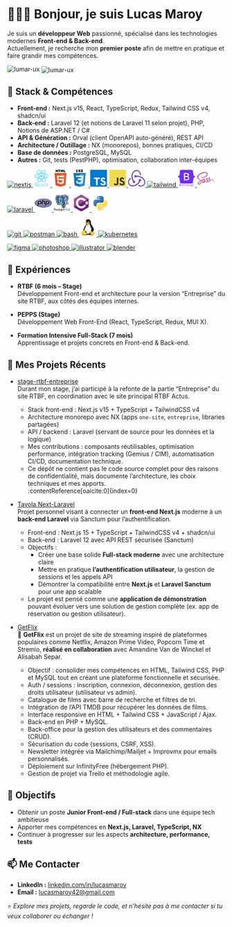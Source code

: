 # 🏄🏼‍♂️ Bonjour, je suis Lucas Maroy

Je suis un **développeur Web** passionné, spécialisé dans les technologies modernes **Front-end & Back-end**.  
Actuellement, je recherche mon **premier poste** afin de mettre en pratique et faire grandir mes compétences.

<p><img align="left" src="https://github-readme-stats.vercel.app/api/top-langs?username=lumar-ux&show_icons=true&locale=en&layout=compact" alt="lumar-ux" /></p>

<p>&nbsp;<img align="center" src="https://github-readme-stats.vercel.app/api?username=lumar-ux&show_icons=true&locale=en" alt="lumar-ux" /></p>

## 🚀 Stack & Compétences

- **Front-end :** Next.js v15, React, TypeScript, Redux, Tailwind CSS v4, shadcn/ui
- **Back-end :** Laravel 12 (et notions de Laravel 11 selon projet), PHP, Notions de ASP.NET / C#
- **API & Génération :** Orval (client OpenAPI auto-généré), REST API
- **Architecture / Outillage :** NX (monorepos), bonnes pratiques, CI/CD
- **Base de données :** PostgreSQL, MySQL
- **Autres :** Git, tests (PestPHP), optimisation, collaboration inter-équipes

<!-- Frontend -->
<p align="left">

  
  <!-- Frameworks Frontend -->
  <a href="https://nextjs.org/" target="_blank" rel="noreferrer">
    <img src="https://cdn.brandfetch.io/id2alue-rx/theme/dark/idqNI71Hra.svg?c=1dxbfHSJFAPEGdCLU4o5B" alt="nextjs" width="40" height="40"/>
  </a>
  <a href="https://reactjs.org/" target="_blank" rel="noreferrer">
    <img src="https://raw.githubusercontent.com/devicons/devicon/master/icons/react/react-original-wordmark.svg" alt="react" width="40" height="40"/>
  </a>
  <!-- HTML / CSS / JS -->
  <a href="https://www.w3.org/html/" target="_blank" rel="noreferrer">
    <img src="https://raw.githubusercontent.com/devicons/devicon/master/icons/html5/html5-original-wordmark.svg" alt="html5" width="40" height="40"/>
  </a>
  <a href="https://www.w3schools.com/css/" target="_blank" rel="noreferrer">
    <img src="https://raw.githubusercontent.com/devicons/devicon/master/icons/css3/css3-original-wordmark.svg" alt="css3" width="40" height="40"/>
  </a>
  <a href="https://www.typescriptlang.org/" target="_blank" rel="noreferrer">
    <img src="https://raw.githubusercontent.com/devicons/devicon/master/icons/typescript/typescript-original.svg" alt="typescript" width="40" height="40"/>
  </a>
  <a href="https://developer.mozilla.org/en-US/docs/Web/JavaScript" target="_blank" rel="noreferrer">
    <img src="https://raw.githubusercontent.com/devicons/devicon/master/icons/javascript/javascript-original.svg" alt="javascript" width="40" height="40"/>
  </a>
  <!-- React Add-ons -->
  <a href="https://redux.js.org" target="_blank" rel="noreferrer">
    <img src="https://raw.githubusercontent.com/devicons/devicon/master/icons/redux/redux-original.svg" alt="redux" width="40" height="40"/>
  </a>
  
  <!-- CSS Frameworks -->
  <a href="https://tailwindcss.com/" target="_blank" rel="noreferrer">
    <img src="https://www.vectorlogo.zone/logos/tailwindcss/tailwindcss-icon.svg" alt="tailwind" width="40" height="40"/>
  </a>
  <a href="https://getbootstrap.com" target="_blank" rel="noreferrer">
    <img src="https://raw.githubusercontent.com/devicons/devicon/master/icons/bootstrap/bootstrap-plain-wordmark.svg" alt="bootstrap" width="40" height="40"/>
  </a>
  <a href="https://sass-lang.com" target="_blank" rel="noreferrer">
    <img src="https://raw.githubusercontent.com/devicons/devicon/master/icons/sass/sass-original.svg" alt="sass" width="40" height="40"/>
  </a>
</p>

<!-- Backend -->
<p align="left">
  <a href="https://laravel.com/" target="_blank" rel="noreferrer">
    <img src="https://upload.wikimedia.org/wikipedia/commons/9/9a/Laravel.svg" alt="laravel" width="40" height="40"/>
  </a>
  <a href="https://www.php.net" target="_blank" rel="noreferrer">
    <img src="https://raw.githubusercontent.com/devicons/devicon/master/icons/php/php-original.svg" alt="php" width="40" height="40"/>
  </a>
  <a href="https://www.postgresql.org" target="_blank" rel="noreferrer">
    <img src="https://raw.githubusercontent.com/devicons/devicon/master/icons/postgresql/postgresql-original-wordmark.svg" alt="postgresql" width="40" height="40"/>
  </a>
  <a href="https://www.w3schools.com/cs/" target="_blank" rel="noreferrer">
    <img src="https://raw.githubusercontent.com/devicons/devicon/master/icons/csharp/csharp-original.svg" alt="csharp" width="40" height="40"/>
  </a>
  <a href="https://www.python.org" target="_blank" rel="noreferrer">
    <img src="https://raw.githubusercontent.com/devicons/devicon/master/icons/python/python-original.svg" alt="python" width="40" height="40"/>
  </a>
</p>

<!-- Outils & DevOps -->
<p align="left">
  <a href="https://git-scm.com/" target="_blank" rel="noreferrer">
    <img src="https://www.vectorlogo.zone/logos/git-scm/git-scm-icon.svg" alt="git" width="40" height="40"/>
  </a>
  <a href="https://postman.com" target="_blank" rel="noreferrer">
    <img src="https://www.vectorlogo.zone/logos/getpostman/getpostman-icon.svg" alt="postman" width="40" height="40"/>
  </a>
  <a href="https://www.gnu.org/software/bash/" target="_blank" rel="noreferrer">
    <img src="https://www.vectorlogo.zone/logos/gnu_bash/gnu_bash-icon.svg" alt="bash" width="40" height="40"/>
  </a>
  <a href="https://www.linux.org/" target="_blank" rel="noreferrer">
    <img src="https://raw.githubusercontent.com/devicons/devicon/master/icons/linux/linux-original.svg" alt="linux" width="40" height="40"/>
  </a>
  <a href="https://kubernetes.io" target="_blank" rel="noreferrer">
    <img src="https://www.vectorlogo.zone/logos/kubernetes/kubernetes-icon.svg" alt="kubernetes" width="40" height="40"/>
  </a>
</p>

<!-- Design -->
<p align="left">
  <a href="https://www.figma.com/" target="_blank" rel="noreferrer">
    <img src="https://www.vectorlogo.zone/logos/figma/figma-icon.svg" alt="figma" width="40" height="40"/>
  </a>
  <a href="https://www.photoshop.com/en" target="_blank" rel="noreferrer">
    <img src="https://upload.wikimedia.org/wikipedia/commons/a/af/Adobe_Photoshop_CC_icon.svg" alt="photoshop" width="40" height="40"/>
  </a>
  <a href="https://www.adobe.com/in/products/illustrator.html" target="_blank" rel="noreferrer">
    <img src="https://upload.wikimedia.org/wikipedia/commons/f/fb/Adobe_Illustrator_CC_icon.svg" alt="illustrator" width="40" height="40"/>
  </a>
  <a href="https://www.blender.org/" target="_blank" rel="noreferrer">
    <img src="https://upload.wikimedia.org/wikipedia/commons/0/0c/Blender_logo_no_text.svg" alt="blender" width="40" height="40"/>
  </a>
</p>

## 💼 Expériences

- **RTBF (6 mois – Stage)**  
  Développement Front-end et architecture pour la version “Entreprise” du site RTBF, aux côtés des équipes internes.  

- **PEPPS (Stage)**  
  Développement Web Front-End (React, TypeScript, Redux, MUI X).  

- **Formation Intensive Full-Stack (7 mois)**  
  Apprentissage et projets concrets en Front-end & Back-end.  

## 📂 Mes Projets Récents

- [stage-rtbf-entreprise](https://github.com/Lumar-ux/stage-rtbf-entreprise)  
  Durant mon stage, j’ai participé à la refonte de la partie “Entreprise” du site RTBF, en coordination avec le site principal RTBF Actus.  
  - Stack front-end : Next.js v15 + TypeScript + TailwindCSS v4  
  - Architecture monorepo avec NX (apps `one-site`, `entreprise`, libraries partagées)  
  - API / backend : Laravel (servant de source pour les données et la logique)  
  - Mes contributions : composants réutilisables, optimisation performance, intégration tracking (Gemius / CIM), automatisation CI/CD, documentation technique.  
  - Ce dépôt ne contient pas le code source complet pour des raisons de confidentialité, mais documente l’architecture, les choix techniques et mes apports.  
  :contentReference[oaicite:0]{index=0}  

- [Tavola Next-Laravel](https://github.com/Lumar-ux/tavola-next-laravel)  
  Projet personnel visant à connecter un **front-end Next.js** moderne à un **back-end Laravel** via Sanctum pour l’authentification.  
  - Front-end : Next.js 15 + TypeScript + TailwindCSS v4 + shadcn/ui  
  - Back-end : Laravel 12 avec API REST sécurisée (Sanctum)  
  - Objectifs :  
    - Créer une base solide **Full-stack moderne** avec une architecture claire  
    - Mettre en pratique **l’authentification utilisateur**, la gestion de sessions et les appels API  
    - Démontrer la compatibilité entre **Next.js** et **Laravel Sanctum** pour une app scalable  
  - Le projet est pensé comme une **application de démonstration** pouvant évoluer vers une solution de gestion complète (ex. app de réservation ou gestion utilisateur).  

- [GetFlix](https://github.com/Lumar-ux/getflixProject)  
  🎥 **GetFlix** est un projet de site de streaming inspiré de plateformes populaires comme Netflix, Amazon Prime Video, Popcorn Time et Stremio, **réalisé en collaboration** avec Amandine Van de Winckel et Alisabah Separ.  
  - Objectif : consolider mes compétences en HTML, Tailwind CSS, PHP et MySQL tout en créant une plateforme fonctionnelle et sécurisée.  
  - Auth / sessions : inscription, connexion, déconnexion, gestion des droits utilisateur (utilisateur vs admin).  
  - Catalogue de films avec barre de recherche et filtres de tri.  
  - Intégration de l’API TMDB pour récupérer les données de films.  
  - Interface responsive en HTML + Tailwind CSS + JavaScript / Ajax.  
  - Back-end en PHP + MySQL.  
  - Back-office pour la gestion des utilisateurs et des commentaires (CRUD).  
  - Sécurisation du code (sessions, CSRF, XSS).  
  - Newsletter intégrée via Mailchimp/Mailjet + Improvmx pour emails personnalisés.  
  - Déploiement sur InfinityFree (hébergement PHP).  
  - Gestion de projet via Trello et méthodologie agile.


## 🎯 Objectifs

- Obtenir un poste **Junior Front-end / Full-stack** dans une équipe tech ambitieuse  
- Apporter mes compétences en **Next.js, Laravel, TypeScript, NX**  
- Continuer à progresser sur les aspects **architecture, performance, tests**  


## 📫 Me Contacter

- **LinkedIn :** [linkedin.com/in/lucasmaroy](https://www.linkedin.com/in/lucasmaroy/)  
- **Email :** lucasmaroy42@gmail.com

⭐️ *Explore mes projets, regarde le code, et n’hésite pas à me contacter si tu veux collaborer ou échanger !*
<!--
**Lumar-ux/Lumar-ux** is a ✨ _special_ ✨ repository because its `README.md` (this file) appears on your GitHub profile.

Here are some ideas to get you started:

- 🔭 I’m currently working on ...
- 🌱 I’m currently learning ...
- 👯 I’m looking to collaborate on ...
- 🤔 I’m looking for help with ...
- 💬 Ask me about ...
- 📫 How to reach me: ...
- 😄 Pronouns: ...
- ⚡ Fun fact: ...
-->
